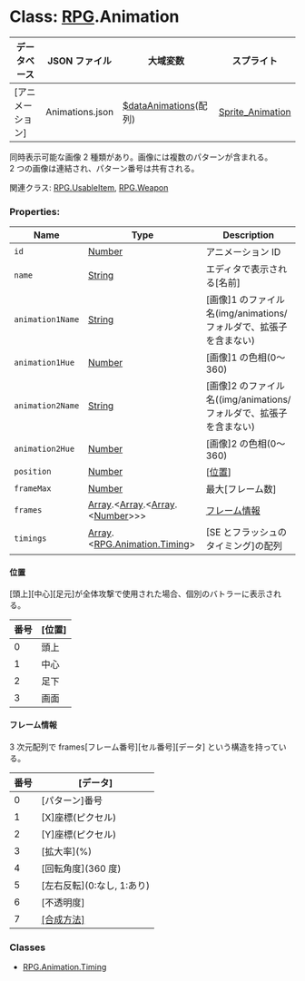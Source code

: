 # Class: [RPG](RPG.md).Animation

| データベース     | JSON ファイル   | 大域変数                                                            | スプライト                              |
| ---------------- | --------------- | ------------------------------------------------------------------- | --------------------------------------- |
| [アニメーション] | Animations.json | [$dataAnimations](global.md#dataanimations-arrayrpganimation)(配列) | [Sprite_Animation](Sprite_Animation.md) |

同時表示可能な画像 2 種類があり。画像には複数のパターンが含まれる。<br />
2 つの画像は連結され、パターン番号は共有される。

関連クラス: [RPG.UsableItem](RPG.UsableItem.md), [RPG.Weapon](RPG.Weapon.md)

### Properties:

| Name             | Type                                                                                              | Description                                                         |
| ---------------- | ------------------------------------------------------------------------------------------------- | ------------------------------------------------------------------- |
| `id`             | [Number](Number.md)                                                                               | アニメーション ID                                                   |
| `name`           | [String](String.md)                                                                               | エディタで表示される[名前]                                          |
| `animation1Name` | [String](String.md)                                                                               | [画像]1 のファイル名(img/animations/ フォルダで、拡張子を含まない)  |
| `animation1Hue`  | [Number](Number.md)                                                                               | [画像]1 の色相(0〜360)                                              |
| `animation2Name` | [String](String.md)                                                                               | [画像]2 のファイル名((img/animations/ フォルダで、拡張子を含まない) |
| `animation2Hue`  | [Number](Number.md)                                                                               | [画像]2 の色相(0〜360)                                              |
| `position`       | [Number](Number.md)                                                                               | [[位置](RPG.Animation.md#位置)]                                     |
| `frameMax`       | [Number](Number.md)                                                                               | 最大[フレーム数]                                                    |
| `frames`         | [Array](Array.md).&lt;[Array](Array.md).&lt;[Array](Array.md).&lt;[Number](Number.md)&gt;&gt;&gt; | [フレーム情報](RPG.Animation.md#フレーム情報)                       |
| `timings`        | [Array](Array.md).&lt;[RPG.Animation.Timing](RPG.Animation.Timing.md)&gt;                         | [SE とフラッシュのタイミング]の配列                                 |

#### 位置

[頭上][中心][足元]が全体攻撃で使用された場合、個別のバトラーに表示される。

| 番号 | [位置] |
| ---- | ------ |
| 0    | 頭上   |
| 1    | 中心   |
| 2    | 足下   |
| 3    | 画面   |

#### フレーム情報

3 次元配列で frames[フレーム番号][セル番号][データ] という構造を持っている。

| 番号 | [データ]                         |
| ---- | -------------------------------- |
| 0    | [パターン]番号                   |
| 1    | [X]座標(ピクセル)                |
| 2    | [Y]座標(ピクセル)                |
| 3    | [拡大率]\(%)                     |
| 4    | [回転角度]\(360 度)              |
| 5    | [左右反転]\(0:なし, 1:あり)      |
| 6    | [不透明度]                       |
| 7    | [[合成方法]](Sprite.md#合成方法) |

### Classes

- [RPG.Animation.Timing](RPG.Animation.Timing.md)
